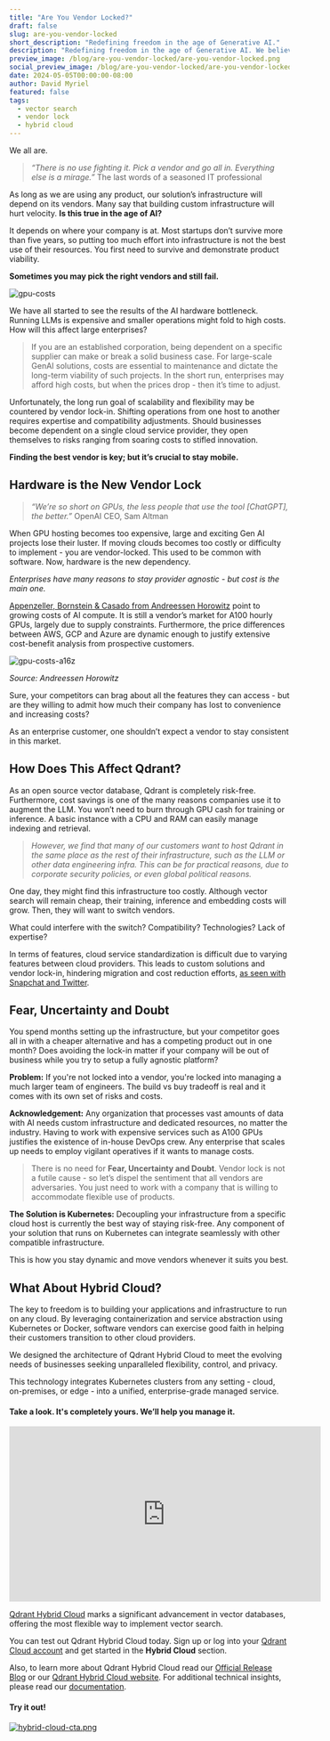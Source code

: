```yaml
---
title: "Are You Vendor Locked?"
draft: false
slug: are-you-vendor-locked
short_description: "Redefining freedom in the age of Generative AI."
description: "Redefining freedom in the age of Generative AI. We believe that vendor-dependency comes from hardware, not software. " 
preview_image: /blog/are-you-vendor-locked/are-you-vendor-locked.png
social_preview_image: /blog/are-you-vendor-locked/are-you-vendor-locked.png
date: 2024-05-05T00:00:00-08:00
author: David Myriel
featured: false 
tags:
  - vector search
  - vendor lock
  - hybrid cloud
---
```


We all are. 

> *“There is no use fighting it. Pick a vendor and go all in. Everything else is a mirage.”*
The last words of a seasoned IT professional
> 

As long as we are using any product, our solution’s infrastructure will depend on its vendors. Many say that building custom infrastructure will hurt velocity. **Is this true in the age of AI?**

It depends on where your company is at. Most startups don’t survive more than five years, so putting too much effort into infrastructure is not the best use of their resources. You first need to survive and demonstrate product viability.

**Sometimes you may pick the right vendors and still fail.**

![gpu-costs](/blog/are-you-vendor-locked/gpu-costs.png)

We have all started to see the results of the AI hardware bottleneck. Running LLMs is expensive and smaller operations might fold to high costs. How will this affect large enterprises?

> If you are an established corporation, being dependent on a specific supplier can make or break a solid business case. For large-scale GenAI solutions, costs are essential to maintenance and dictate the long-term viability of such projects. In the short run, enterprises may afford high costs, but when the prices drop - then it’s time to adjust.
> 

Unfortunately, the long run goal of scalability and flexibility may be countered by vendor lock-in. Shifting operations from one host to another requires expertise and compatibility adjustments. Should businesses become dependent on a single cloud service provider, they open themselves to risks ranging from soaring costs to stifled innovation. 

**Finding the best vendor is key; but it’s crucial to stay mobile.**

## **Hardware is the New Vendor Lock**

> *“We’re so short on GPUs, the less people that use the tool [ChatGPT], the better.”* 
OpenAI CEO, Sam Altman
> 

When GPU hosting becomes too expensive, large and exciting Gen AI projects lose their luster. If moving clouds becomes too costly or difficulty to implement - you are vendor-locked. This used to be common with software. Now, hardware is the new dependency.

*Enterprises have many reasons to stay provider agnostic - but cost is the main one.*

[Appenzeller, Bornstein & Casado from Andreessen Horowitz](https://a16z.com/navigating-the-high-cost-of-ai-compute/) point to growing costs of AI compute. It is still a vendor’s market for A100 hourly GPUs, largely due to supply constraints. Furthermore, the price differences between AWS, GCP and Azure are dynamic enough to justify extensive cost-benefit analysis from prospective customers.

![gpu-costs-a16z](/blog/are-you-vendor-locked/gpu-costs-a16z.png)

*Source: Andreessen Horowitz*

Sure, your competitors can brag about all the features they can access - but are they willing to admit how much their company has lost to convenience and increasing costs? 

As an enterprise customer, one shouldn’t expect a vendor to stay consistent in this market.

## How Does This Affect Qdrant?

As an open source vector database, Qdrant is completely risk-free. Furthermore, cost savings is one of the many reasons companies use it to augment the LLM. You won’t need to burn through GPU cash for training or inference. A basic instance with a CPU and RAM can easily manage indexing and retrieval.

> *However, we find that many of our customers want to host Qdrant in the same place as the rest of their infrastructure, such as the LLM or other data engineering infra. This can be for practical reasons, due to corporate security policies, or even global political reasons.*

One day, they might find this infrastructure too costly. Although vector search will remain cheap, their training, inference and embedding costs will grow. Then, they will want to switch vendors. 

What could interfere with the switch? Compatibility? Technologies? Lack of expertise?

In terms of features, cloud service standardization is difficult due to varying features between cloud providers. This leads to custom solutions and vendor lock-in, hindering migration and cost reduction efforts, [as seen with Snapchat and Twitter](https://www.businessinsider.com/snap-google-cloud-aws-reducing-costs-2023-2).

## **Fear, Uncertainty and Doubt**

You spend months setting up the infrastructure, but your competitor goes all in with a cheaper alternative and has a competing product out in one month? Does avoiding the lock-in matter if your company will be out of business while you try to setup a fully agnostic platform?

**Problem:** If you're not locked into a vendor, you're locked into managing a much larger team of engineers. The build vs buy tradeoff is real and it comes with its own set of risks and costs.

**Acknowledgement:** Any organization that processes vast amounts of data with AI needs custom infrastructure and dedicated resources, no matter the industry. Having to work with expensive services such as A100 GPUs justifies the existence of in-house DevOps crew. Any enterprise that scales up needs to employ vigilant operatives if it wants to manage costs. 

> There is no need for **Fear, Uncertainty and Doubt**. Vendor lock is not a futile cause - so let’s dispel the sentiment that all vendors are adversaries. You just need to work with a company that is willing to accommodate flexible use of products.
> 

**The Solution is Kubernetes:** Decoupling your infrastructure from a specific cloud host is currently the best way of staying risk-free. Any component of your solution that runs on Kubernetes can integrate seamlessly with other compatible infrastructure.

This is how you stay dynamic and move vendors whenever it suits you best.

## **What About Hybrid Cloud?**

The key to freedom is to building your applications and infrastructure to run on any cloud. By leveraging containerization and service abstraction using Kubernetes or Docker, software vendors can exercise good faith in helping their customers transition to other cloud providers.

We designed the architecture of Qdrant Hybrid Cloud to meet the evolving needs of businesses seeking unparalleled flexibility, control, and privacy. 

This technology integrates Kubernetes clusters from any setting - cloud, on-premises, or edge - into a unified, enterprise-grade managed service.

#### Take a look. It's completely yours. We’ll help you manage it.

<p align="center"><iframe width="560" height="315" src="https://www.youtube.com/embed/BF02jULGCfo" title="YouTube video player" frameborder="0" allow="accelerometer; autoplay; clipboard-write; encrypted-media; gyroscope; picture-in-picture; web-share" allowfullscreen></iframe></p>

[Qdrant Hybrid Cloud](/hybrid-cloud/) marks a significant advancement in vector databases, offering the most flexible way to implement vector search.

You can test out Qdrant Hybrid Cloud today. Sign up or log into your [Qdrant Cloud account](https://cloud.qdrant.io/login) and get started in the **Hybrid Cloud** section. 

Also, to learn more about Qdrant Hybrid Cloud read our [Official Release Blog](/blog/hybrid-cloud/) or our [Qdrant Hybrid Cloud website](/hybrid-cloud/). For additional technical insights, please read our [documentation](/documentation/hybrid-cloud/).

#### Try it out!

[![hybrid-cloud-cta.png](/blog/are-you-vendor-locked/hybrid-cloud-cta.png)](https://qdrant.to/cloud)

